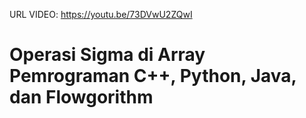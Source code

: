 URL VIDEO: https://youtu.be/73DVwU2ZQwI
# Operasi Sigma di Array Pemrograman C++, Python, Java, dan Flowgorithm
